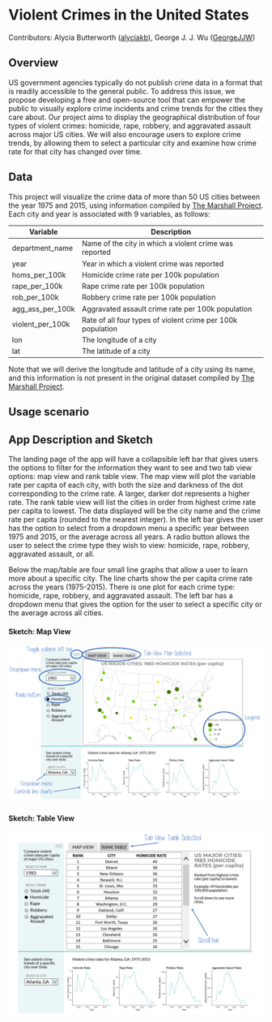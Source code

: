 # Violent Crimes in the United States

Contributors: Alycia Butterworth ([alyciakb](https://github.com/alyciakb)), George J. J. Wu ([GeorgeJJW](https://github.com/GeorgeJJW))

## Overview

US government agencies typically do not publish crime data in a format that is readily accessible to the general public. To address this issue, we propose developing a free and open-source tool that can empower the public to visually explore crime incidents and crime trends for the cities they care about. Our project aims to display the geographical distribution of four types of violent crimes: homicide, rape, robbery, and aggravated assault across major US cities. We will also encourage users to explore crime trends, by allowing them to select a particular city and examine how crime rate for that city has changed over time.

## Data

This project will visualize the crime data of more than 50 US cities between the year 1975 and 2015, using information compiled by [The Marshall Project](https://github.com/themarshallproject/city-crime). Each city and year is associated with 9 variables, as follows:

| Variable | Description |
| -- | -- |
| department_name | Name of the city in which a violent crime was reported |
| year | Year in which a violent crime was reported |
| homs_per_100k | Homicide crime rate per 100k population |
| rape_per_100k | Rape crime rate per 100k population |
| rob_per_100k | Robbery crime rate per 100k population |
| agg_ass_per_100k | Aggravated assault crime rate per 100k population |
| violent_per_100k | Rate of all four types of violent crime per 100k population |
| lon | The longitude of a city |
| lat | The latitude of a city |

Note that we will derive the longitude and latitude of a city using its name, and this information is not present in the original dataset compiled by [The Marshall Project](https://github.com/themarshallproject/city-crime).

## Usage scenario

## App Description and Sketch

The landing page of the app will have a collapsible left bar that gives users the options to filter for the information they want to see and two tab view options: map view and rank table view. The map view will plot the variable rate per capita of each city, with both the size and darkness of the dot corresponding to the crime rate. A larger, darker dot represents a higher rate. The rank table view will list the cities in order from highest crime rate per capita to lowest. The data displayed will be the city name and the crime rate per capita (rounded to the nearest integer). In the left bar gives the user has the option to select from a dropdown menu a specific year between 1975 and 2015, or the average across all years. A radio button allows the user to select the crime type they wish to view: homicide, rape, robbery, aggravated assault, or all.

Below the map/table are four small line graphs that allow a user to learn more about a specific city. The line charts show the per capita crime rate across the years (1975-2015). There is one plot for each crime type: homicide, rape, robbery, and aggravated assault. The left bar has a dropdown menu that gives the option for the user to select a specific city or the average across all cities.

#### Sketch: Map View

![Tab View 1](img/mockup_map_annotated.png)

#### Sketch: Table View

![Tab View 2](img/mockup_table_annotated.png)
